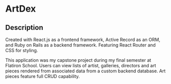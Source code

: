 # ArtDex

## Description

Created with React.js as a frontend framework, Active Record as an ORM, and Ruby on Rails as a backend framework. Featuring React Router and CSS for styling.

This application was my capstone project during my final semester at Flatiron School. Users can view lists of artist, galleries, directors and art pieces rendered from associated data from a custom backend database. Art pieces feature full CRUD capability.


